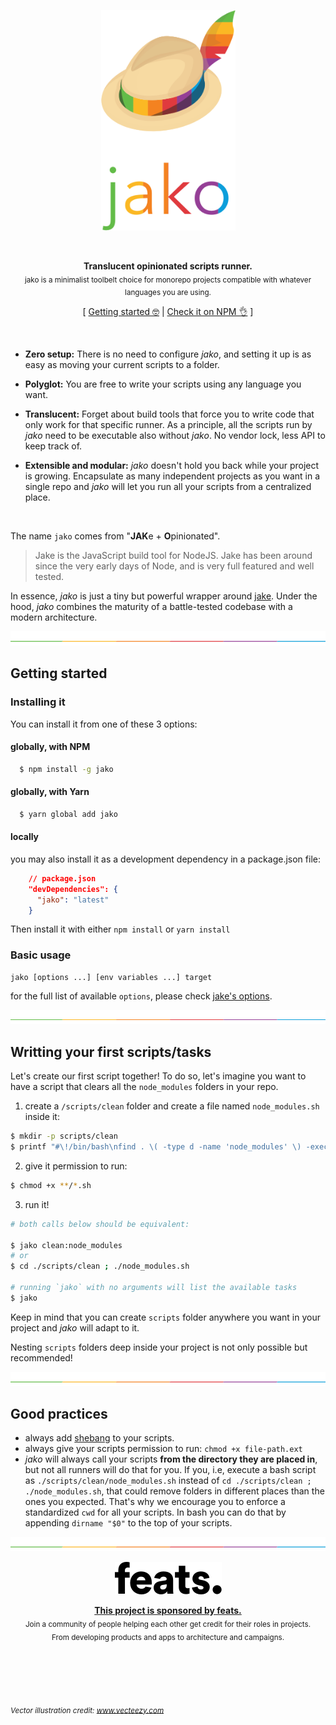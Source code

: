 <p align="center"><img src="./.github/logo.png" width="215" /><p>
<br>

<p align="center">
<strong>Translucent opinionated scripts runner.</strong><br />
<sub>jako is a minimalist toolbelt choice for monorepo projects compatible with whatever languages you are using.</sub>
</p>

<p align="center">
  [ <a href="#getting-started">Getting started 🤓</a> | <a href="https://www.npmjs.com/package/jako">Check it on NPM 👌</a> ]
</p>
<br />

- **Zero setup:** There is no need to configure _jako_, and setting it up is as easy as moving your current scripts to a folder.

- **Polyglot:** You are free to write your scripts using any language you want.

- **Translucent:** Forget about build tools that force you to write code that only work for that specific runner. As a principle, all the scripts run by _jako_ need to be executable also without _jako_. No vendor lock, less API to keep track of.

- **Extensible and modular:** _jako_ doesn't hold you back while your project is growing. Encapsulate as many independent projects as you want in a single repo and _jako_ will let you run all your scripts from a centralized place.

<br />

The name `jako` comes from "**JAK**e + **O**pinionated".

> Jake is the JavaScript build tool for NodeJS. Jake has been around since the very early days of Node, and is very full featured and well tested.

In essence, _jako_ is just a tiny but powerful wrapper around [jake](http://jakejs.com/). Under the hood, _jako_ combines the maturity of a battle-tested codebase with a modern architecture.

![divider](.github/divider.png)

## Getting started

### Installing it

You can install it from one of these 3 options:

#### globally, with NPM

```bash
  $ npm install -g jako
```

#### globally, with Yarn

```bash
  $ yarn global add jako
```

#### locally

you may also install it as a development dependency in a package.json file:

```json
    // package.json
    "devDependencies": {
      "jako": "latest"
    }
```

Then install it with either `npm install` or `yarn install`

### Basic usage

    jako [options ...] [env variables ...] target

for the full list of available `options`, please check [jake's options](https://github.com/jakejs/jake/blob/master/docs/overview.md#options).

![divider](.github/divider.png)

## Writting your first scripts/tasks

Let's create our first script together! To do so, let's imagine you want to have a script that clears all the `node_modules` folders in your repo.

1. create a `/scripts/clean` folder and create a file named `node_modules.sh` inside it:

```bash
$ mkdir -p scripts/clean
$ printf "#\!/bin/bash\nfind . \( -type d -name 'node_modules' \) -exec rm -rf '{}' +" > scripts/clean/node_modules.sh
```

2. give it permission to run:

```bash
$ chmod +x **/*.sh
```

3. run it!

```bash
# both calls below should be equivalent:

$ jako clean:node_modules
# or
$ cd ./scripts/clean ; ./node_modules.sh

# running `jako` with no arguments will list the available tasks
$ jako
```

Keep in mind that you can create `scripts` folder anywhere you want in your project and _jako_ will adapt to it.

Nesting `scripts` folders deep inside your project is not only possible but recommended!

![divider](.github/divider.png)

## Good practices

- always add [shebang](https://en.wikipedia.org/wiki/Shebang_%28Unix%29) to your scripts.
- always give your scripts permission to run: `chmod +x file-path.ext`
- _jako_ will always call your scripts **from the directory they are placed in**, but not all runners will do that for you. If you, i.e, execute a bash script as `./scripts/clean/node_modules.sh` instead of `cd ./scripts/clean ; ./node_modules.sh`, that could remove folders in different places than the ones you expected. That's why we encourage you to enforce a standardized `cwd` for all your scripts. In bash you can do that by appending `dirname "$0"` to the top of your scripts.

![divider](.github/divider.png)

<a href="https://feats.co">
  <p align="center"><img src="./.github/feats.png" width="171" /><p>
</a>

<p align="center">
<a href="https://feats.co">
  <strong>This project is sponsored by feats.</strong><br />
</a>
<sub>Join a community of people helping each other get credit for their roles in projects.<br />From developing products and apps to architecture and campaigns.</sub>
</p>

<br />
<br />
<br />
<br />

<sub><i>
Vector illustration credit: <a target="_blank" href="https://vecteezy.com">www.vecteezy.com</a>
</i></sub>

